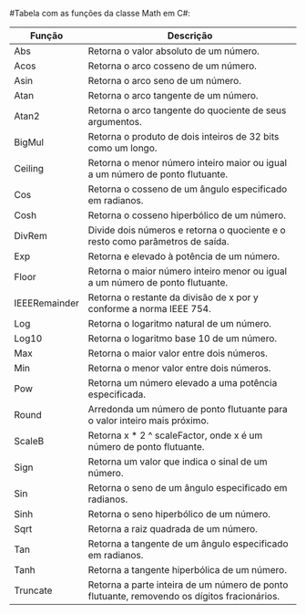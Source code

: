 #Tabela com as funções da classe Math em C#:

| Função                   | Descrição                                                             |
|--------------------------|-----------------------------------------------------------------------|
| Abs                      | Retorna o valor absoluto de um número.                                 |
| Acos                     | Retorna o arco cosseno de um número.                                  |
| Asin                     | Retorna o arco seno de um número.                                     |
| Atan                     | Retorna o arco tangente de um número.                                 |
| Atan2                    | Retorna o arco tangente do quociente de seus argumentos.              |
| BigMul                   | Retorna o produto de dois inteiros de 32 bits como um longo.          |
| Ceiling                  | Retorna o menor número inteiro maior ou igual a um número de ponto flutuante.|
| Cos                      | Retorna o cosseno de um ângulo especificado em radianos.              |
| Cosh                     | Retorna o cosseno hiperbólico de um número.                           |
| DivRem                   | Divide dois números e retorna o quociente e o resto como parâmetros de saída.|
| Exp                      | Retorna e elevado à potência de um número.                            |
| Floor                    | Retorna o maior número inteiro menor ou igual a um número de ponto flutuante.|
| IEEERemainder            | Retorna o restante da divisão de x por y conforme a norma IEEE 754.    |
| Log                      | Retorna o logaritmo natural de um número.                             |
| Log10                    | Retorna o logaritmo base 10 de um número.                             |
| Max                      | Retorna o maior valor entre dois números.                             |
| Min                      | Retorna o menor valor entre dois números.                             |
| Pow                      | Retorna um número elevado a uma potência especificada.                |
| Round                    | Arredonda um número de ponto flutuante para o valor inteiro mais próximo.|
| ScaleB                   | Retorna x * 2 ^ scaleFactor, onde x é um número de ponto flutuante.   |
| Sign                     | Retorna um valor que indica o sinal de um número.                    |
| Sin                      | Retorna o seno de um ângulo especificado em radianos.                 |
| Sinh                     | Retorna o seno hiperbólico de um número.                              |
| Sqrt                     | Retorna a raiz quadrada de um número.                                 |
| Tan                      | Retorna a tangente de um ângulo especificado em radianos.             |
| Tanh                     | Retorna a tangente hiperbólica de um número.                          |
| Truncate                 | Retorna a parte inteira de um número de ponto flutuante, removendo os dígitos fracionários.|
